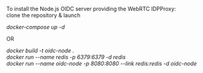 To install the Node.js OIDC server providing the WebRTC IDPProxy:  
clone the repository & launch  

_docker-compose up -d_

OR

_docker build -t oidc-node .  
docker run --name redis -p 6379:6379 -d redis  
docker run --name oidc-node -p 8080:8080 --link redis:redis -d oidc-node_
